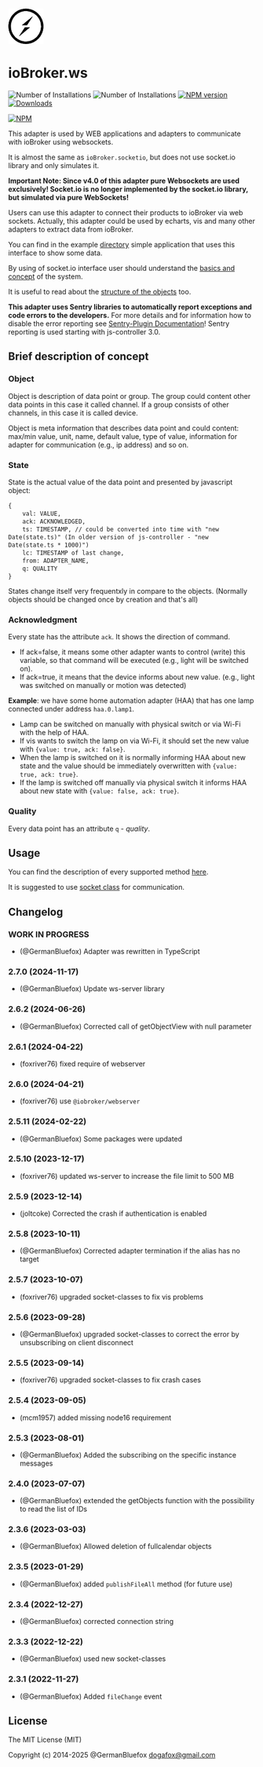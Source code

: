 ![Logo](admin/ws.png)
# ioBroker.ws

![Number of Installations](http://iobroker.live/badges/ws-installed.svg) ![Number of Installations](http://iobroker.live/badges/ws-stable.svg) [![NPM version](http://img.shields.io/npm/v/iobroker.ws.svg)](https://www.npmjs.com/package/iobroker.ws)
[![Downloads](https://img.shields.io/npm/dm/iobroker.ws.svg)](https://www.npmjs.com/package/iobroker.ws)

[![NPM](https://nodei.co/npm/iobroker.ws.png?downloads=true)](https://nodei.co/npm/iobroker.ws/)

This adapter is used by WEB applications and adapters to communicate with ioBroker using websockets.

It is almost the same as `ioBroker.socketio`, but does not use socket.io library and only simulates it.

**Important Note: Since v4.0 of this adapter pure Websockets are used exclusively! Socket.io is no longer implemented by the socket.io library, but simulated via pure WebSockets!**

Users can use this adapter to connect their products to ioBroker via web sockets.
Actually, this adapter could be used by echarts, vis and many other adapters to extract data from ioBroker.

You can find in the example [directory](https://github.com/ioBroker/ioBroker.ws/tree/master/example) simple application that uses this interface to show some data.

By using of socket.io interface user should understand the [basics and concept](https://github.com/ioBroker/ioBroker) of the system.

It is useful to read about the [structure of the objects](https://github.com/ioBroker/ioBroker/blob/master/doc/SCHEMA.md) too. 

**This adapter uses Sentry libraries to automatically report exceptions and code errors to the developers.** For more details and for information how to disable the error reporting see [Sentry-Plugin Documentation](https://github.com/ioBroker/plugin-sentry#plugin-sentry)! Sentry reporting is used starting with js-controller 3.0.

## Brief description of concept
### Object
Object is description of data point or group. The group could content other data points in this case it called channel. If a group consists of other channels, in this case it is called device. 

Object is meta information that describes data point and could content: max/min value, unit, name, default value, type of value, information for adapter for communication (e.g., ip address) and so on.

### State
State is the actual value of the data point and presented by javascript object: 
```
{
    val: VALUE, 
    ack: ACKNOWLEDGED, 
    ts: TIMESTAMP, // could be converted into time with "new Date(state.ts)" (In older version of js-controller - "new Date(state.ts * 1000)")
    lc: TIMESTAMP of last change, 
    from: ADAPTER_NAME, 
    q: QUALITY
}
```

States change itself very frequentxly in compare to the objects. (Normally objects should be changed once by creation and that's all) 

### Acknowledgment
Every state has the attribute `ack`. It shows the direction of command. 
- If ack=false, it means some other adapter wants to control (write) this variable, so that command will be executed (e.g., light will be switched on).
- If ack=true, it means that the device informs about new value. (e.g., light was switched on manually or motion was detected)
 
**Example**: we have some home automation adapter (HAA) that has one lamp connected under address `haa.0.lamp1`. 
- Lamp can be switched on manually with physical switch or via Wi-Fi with the help of HAA. 
- If vis wants to switch the lamp on via Wi-Fi, it should set the new value with `{value: true, ack: false}`. 
- When the lamp is switched on it is normally informing HAA about new state and the value should be immediately overwritten with `{value: true, ack: true}`.
- If the lamp is switched off manually via physical switch it informs HAA about new state with `{value: false, ack: true}`. 

### Quality
Every data point has an attribute `q` - *quality*. 

## Usage
You can find the description of every supported method [here](https://github.com/ioBroker/ioBroker.socket-classes#web-methods).

It is suggested to use [socket class](https://github.com/ioBroker/socket-client) for communication. 

<!--
	Placeholder for the next version (at the beginning of the line):
	### **WORK IN PROGRESS**
-->

## Changelog
### **WORK IN PROGRESS**
* (@GermanBluefox) Adapter was rewritten in TypeScript

### 2.7.0 (2024-11-17)
* (@GermanBluefox) Update ws-server library

### 2.6.2 (2024-06-26)
* (@GermanBluefox) Corrected call of getObjectView with null parameter

### 2.6.1 (2024-04-22)
* (foxriver76) fixed require of webserver

### 2.6.0 (2024-04-21)
* (foxriver76) use `@iobroker/webserver`

### 2.5.11 (2024-02-22)
* (@GermanBluefox) Some packages were updated

### 2.5.10 (2023-12-17)
* (foxriver76) updated ws-server to increase the file limit to 500 MB

### 2.5.9 (2023-12-14)
* (joltcoke) Corrected the crash if authentication is enabled

### 2.5.8 (2023-10-11)
* (@GermanBluefox) Corrected adapter termination if the alias has no target

### 2.5.7 (2023-10-07)
* (foxriver76) upgraded socket-classes to fix vis problems

### 2.5.6 (2023-09-28)
* (@GermanBluefox) upgraded socket-classes to correct the error by unsubscribing on client disconnect

### 2.5.5 (2023-09-14)
* (foxriver76) upgraded socket-classes to fix crash cases

### 2.5.4 (2023-09-05)
* (mcm1957) added missing node16 requirement

### 2.5.3 (2023-08-01)
* (@GermanBluefox) Added the subscribing on the specific instance messages

### 2.4.0 (2023-07-07)
* (@GermanBluefox) extended the getObjects function with the possibility to read the list of IDs

### 2.3.6 (2023-03-03)
* (@GermanBluefox) Allowed deletion of fullcalendar objects

### 2.3.5 (2023-01-29)
* (@GermanBluefox) added `publishFileAll` method (for future use)

### 2.3.4 (2022-12-27)
* (@GermanBluefox) corrected connection string

### 2.3.3 (2022-12-22)
* (@GermanBluefox) used new socket-classes

### 2.3.1 (2022-11-27)
* (@GermanBluefox) Added `fileChange` event

## License
The MIT License (MIT)

Copyright (c) 2014-2025 @GermanBluefox <dogafox@gmail.com>
